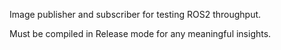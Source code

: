 Image publisher and subscriber for testing ROS2 throughput.

Must be compiled in Release mode for any meaningful insights.
